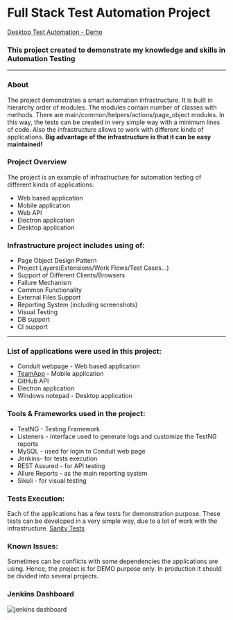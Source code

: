 # Full Stack Test Automation Project
[Desktop Test Automation - Demo](https://drive.google.com/file/d/14KxQOjtzgniBOTD53Q9iJqreHTfcp1gc/view?usp=sharing)

### This project created to demonstrate my knowledge and skills in Automation Testing
***
### About
The project demonstrates a smart automation infrastructure. It is built in hierarchy order of modules. The modules contain number of classes with methods. There are main/common/helpers/actions/page_object modules. In this way, the tests can be created in very simple way with a minimum lines of code. Also the infrastructure allows to work with different kinds of applications. **Big advantage of the infrastructure is that it can be easy maintained!**

### Project Overview
The project is an example of infrastructure for automation testing of different kinds of applications:

* Web based application
* Mobile application
* Web API
* Electron application
* Desktop application

### Infrastructure project includes using of:

* Page Object Design Pattern
* Project Layers(Extensions/Work Flows/Test Cases...)
* Support of Different Clients/Browsers
* Failure Mechanism
* Common Functionality
* External Files Support
* Reporting System (including screenshots)
* Visual Testing
* DB support
* CI support
***
### List of applications were used in this project:

* Conduit webpage - Web based application
* [TeamApp](https://github.com/EsterYIT/TeamApp) - Mobile application
* GitHub API
* Electron application
* Windows notepad - Desktop application

### Tools & Frameworks used in the project:
* TestNG - Testing Framework
* Listeners - interface used to generate logs and customize the TestNG reports
* MySQL - used for login to Conduit web page
* Jenkins- for tests execution
* REST Assured - for API testing
* Allure Reports - as the main reporting system
* Sikuli - for visual testing

### Tests Execution:
Each of the applications has a few tests for demonstration purpose. These tests can be developed in a very simple way, due to a lot of work with the infrastructure. [Sanity Tests](https://github.com/EsterYIT/TestAutomationProject/tree/master/src/test/java/sanity)

### Known Issues:
Sometimes can be conflicts with some dependencies the applications are using. Hence, the project is for DEMO purpose only. In production it should be divided into several projects.

### Jenkins Dashboard
![jenkins dashboard](https://user-images.githubusercontent.com/106423697/228176437-c9c6a59d-c0aa-48bb-b32b-cb1b6d674ee8.png)



